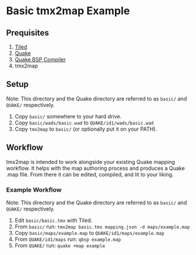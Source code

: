 # Basic tmx2map Example

## Prequisites
1. [Tiled](http://www.mapeditor.org/)
2. [Quake](http://store.steampowered.com/app/2310/QUAKE/)
3. [Quake BSP Compiler](https://ericwa.github.io/ericw-tools/)
4. tmx2map

## Setup
Note: This directory and the Quake directory are referred to as `basic/` and `QUAKE/` respectively.

1. Copy `basic/` somewhere to your hard drive.
2. Copy `basic/wads/basic.wad` to `QUAKE/id1/wads/basic.wad`
3. Copy `tmx2map` to `basic/` (or optionally put it on your PATH).

## Workflow
tmx2map is intended to work alongside your existing Quake mapping workflow. It helps with the map authoring process and produces a Quake .map file. From there it can be edited, compiled, and lit to your liking.

### Example Workflow
Note: This directory and the Quake directory are referred to as `basic/` and `QUAKE/` respectively.

1. Edit `basic/basic.tmx` with Tiled.
2. From `basic/` run: `tmx2map basic.tmx mapping.json -d maps/example.map`
3. Copy `basic/maps/example.map` to `QUAKE/id1/maps/example.map`
4. From `QUAKE/id1/maps` run: `qbsp example.map`
5. From `QUAKE/` run: `quake +map example`
